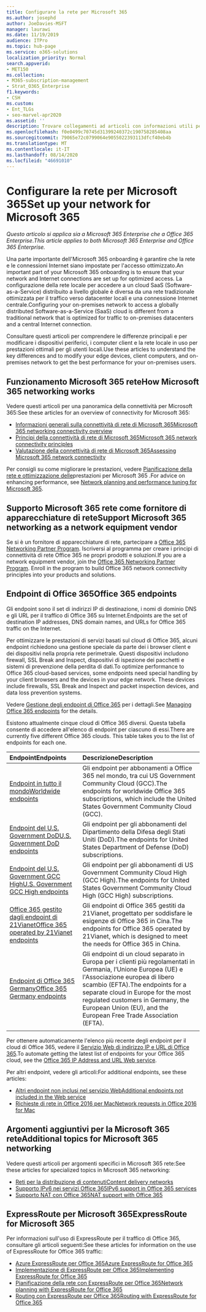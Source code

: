 ```yaml
---
title: Configurare la rete per Microsoft 365
ms.author: josephd
author: JoeDavies-MSFT
manager: laurawi
ms.date: 11/19/2019
audience: ITPro
ms.topic: hub-page
ms.service: o365-solutions
localization_priority: Normal
search.appverid:
- MET150
ms.collection:
- M365-subscription-management
- Strat_O365_Enterprise
f1.keywords:
- CSH
ms.custom:
- Ent_TLGs
- seo-marvel-apr2020
ms.assetid: ''
description: Trovare collegamenti ad articoli con informazioni utili per configurare la rete per Microsoft 365, tra cui una panoramica della connettività di rete e un elenco di endpoint.
ms.openlocfilehash: f0e0499c70745d31399240372c190758285408aa
ms.sourcegitcommit: 79065e72c0799064e9055022393113dfcf40eb4b
ms.translationtype: MT
ms.contentlocale: it-IT
ms.lasthandoff: 08/14/2020
ms.locfileid: "46691010"
---
```

# <a name="set-up-your-network-for-microsoft-365"></a><span data-ttu-id="3a8de-103">Configurare la rete per Microsoft 365</span><span class="sxs-lookup"><span data-stu-id="3a8de-103">Set up your network for Microsoft 365</span></span>

<span data-ttu-id="3a8de-104">*Questo articolo si applica sia a Microsoft 365 Enterprise che a Office 365 Enterprise*.</span><span class="sxs-lookup"><span data-stu-id="3a8de-104">*This article applies to both Microsoft 365 Enterprise and Office 365 Enterprise.*</span></span>

<span data-ttu-id="3a8de-105">Una parte importante dell'Microsoft 365 onboarding è garantire che la rete e le connessioni Internet siano impostate per l'accesso ottimizzato.</span><span class="sxs-lookup"><span data-stu-id="3a8de-105">An important part of your Microsoft 365 onboarding is to ensure that your network and Internet connections are set up for optimized access.</span></span> <span data-ttu-id="3a8de-106">La configurazione della rete locale per accedere a un cloud SaaS (Software-as-a-Service) distribuito a livello globale è diversa da una rete tradizionale ottimizzata per il traffico verso datacenter locali e una connessione Internet centrale.</span><span class="sxs-lookup"><span data-stu-id="3a8de-106">Configuring your on-premises network to access a globally distributed Software-as-a-Service (SaaS) cloud is different from a traditional network that is optimized for traffic to on-premises datacenters and a central Internet connection.</span></span> 

<span data-ttu-id="3a8de-107">Consultare questi articoli per comprendere le differenze principali e per modificare i dispositivi periferici, i computer client e la rete locale in uso per prestazioni ottimali per gli utenti locali.</span><span class="sxs-lookup"><span data-stu-id="3a8de-107">Use these articles to understand the key differences and to modify your edge devices, client computers, and on-premises network to get the best performance for your on-premises users.</span></span>

## <a name="how-microsoft-365-networking-works"></a><span data-ttu-id="3a8de-108">Funzionamento Microsoft 365 rete</span><span class="sxs-lookup"><span data-stu-id="3a8de-108">How Microsoft 365 networking works</span></span>

<span data-ttu-id="3a8de-109">Vedere questi articoli per una panoramica della connettività per Microsoft 365:</span><span class="sxs-lookup"><span data-stu-id="3a8de-109">See these articles for an overview of connectivity for Microsoft 365:</span></span>

- [<span data-ttu-id="3a8de-110">Informazioni generali sulla connettività di rete di Microsoft 365</span><span class="sxs-lookup"><span data-stu-id="3a8de-110">Microsoft 365 networking connectivity overview</span></span>](microsoft-365-networking-overview.md)
- [<span data-ttu-id="3a8de-111">Principi della connettività di rete di Microsoft 365</span><span class="sxs-lookup"><span data-stu-id="3a8de-111">Microsoft 365 network connectivity principles</span></span>](microsoft-365-network-connectivity-principles.md)
- [<span data-ttu-id="3a8de-112">Valutazione della connettività di rete di Microsoft 365</span><span class="sxs-lookup"><span data-stu-id="3a8de-112">Assessing Microsoft 365 network connectivity</span></span>](assessing-network-connectivity.md)

<span data-ttu-id="3a8de-113">Per consigli su come migliorare le prestazioni, vedere [Pianificazione della rete e ottimizzazione delle](network-planning-and-performance.md)prestazioni per Microsoft 365 .</span><span class="sxs-lookup"><span data-stu-id="3a8de-113">For advice on enhancing performance, see [Network planning and performance tuning for Microsoft 365](network-planning-and-performance.md).</span></span>

## <a name="support-microsoft-365-networking-as-a-network-equipment-vendor"></a><span data-ttu-id="3a8de-114">Supporto Microsoft 365 rete come fornitore di apparecchiature di rete</span><span class="sxs-lookup"><span data-stu-id="3a8de-114">Support Microsoft 365 networking as a network equipment vendor</span></span>

<span data-ttu-id="3a8de-p102">Se si è un fornitore di apparecchiature di rete, partecipare a [Office 365 Networking Partner Program](microsoft-365-networking-partner-program.md). Iscriversi al programma per creare i principi di connettività di rete Office 365 ne propri prodotti e soluzioni.</span><span class="sxs-lookup"><span data-stu-id="3a8de-p102">If you are a network equipment vendor, join the [Office 365 Networking Partner Program](microsoft-365-networking-partner-program.md). Enroll in the program to build Office 365 network connectivity principles into your products and solutions.</span></span> 

## <a name="office-365-endpoints"></a><span data-ttu-id="3a8de-117">Endpoint di Office 365</span><span class="sxs-lookup"><span data-stu-id="3a8de-117">Office 365 endpoints</span></span>

<span data-ttu-id="3a8de-118">Gli endpoint sono il set di indirizzi IP di destinazione, i nomi di dominio DNS e gli URL per il traffico di Office 365 su Internet.</span><span class="sxs-lookup"><span data-stu-id="3a8de-118">Endpoints are the set of destination IP addresses, DNS domain names, and URLs for Office 365 traffic on the Internet.</span></span> 

<span data-ttu-id="3a8de-p103">Per ottimizzare le prestazioni di servizi basati sul cloud di Office 365, alcuni endpoint richiedono una gestione speciale da parte dei i browser client e dei dispositivi nella propria rete perimetrale. Questi dispositivi includono firewall, SSL Break and Inspect, dispositivi di ispezione dei pacchetti e sistemi di prevenzione della perdita di dati.</span><span class="sxs-lookup"><span data-stu-id="3a8de-p103">To optimize performance to Office 365 cloud-based services, some endpoints need special handling by your client browsers and the devices in your edge network. These devices include firewalls, SSL Break and Inspect and packet inspection devices, and data loss prevention systems.</span></span>

<span data-ttu-id="3a8de-121">Vedere [Gestione degli endpoint di Office 365](managing-office-365-endpoints.md) per i dettagli.</span><span class="sxs-lookup"><span data-stu-id="3a8de-121">See [Managing Office 365 endpoints](managing-office-365-endpoints.md) for the details.</span></span>

<span data-ttu-id="3a8de-p104">Esistono attualmente cinque cloud di Office 365 diversi. Questa tabella consente di accedere all'elenco di endpoint per ciascuno di essi.</span><span class="sxs-lookup"><span data-stu-id="3a8de-p104">There are currently five different Office 365 clouds. This table takes you to the list of endpoints for each one.</span></span>

| <span data-ttu-id="3a8de-124">Endpoint</span><span class="sxs-lookup"><span data-stu-id="3a8de-124">Endpoints</span></span> | <span data-ttu-id="3a8de-125">Descrizione</span><span class="sxs-lookup"><span data-stu-id="3a8de-125">Description</span></span> |
|:-------|:-----|
| [<span data-ttu-id="3a8de-126">Endpoint in tutto il mondo</span><span class="sxs-lookup"><span data-stu-id="3a8de-126">Worldwide endpoints</span></span>](urls-and-ip-address-ranges.md) | <span data-ttu-id="3a8de-127">Gli endpoint per abbonamenti a Office 365 nel mondo, tra cui US Government Community Cloud (GCC).</span><span class="sxs-lookup"><span data-stu-id="3a8de-127">The endpoints for worldwide Office 365 subscriptions, which include the United States Government Community Cloud (GCC).</span></span> |
| [<span data-ttu-id="3a8de-128">Endpoint del U.S. Government DoD</span><span class="sxs-lookup"><span data-stu-id="3a8de-128">U.S. Government DoD endpoints</span></span>](microsoft-365-u-s-government-dod-endpoints.md) | <span data-ttu-id="3a8de-129">Gli endpoint per gli abbonamenti del Dipartimento della Difesa degli Stati Uniti (DoD).</span><span class="sxs-lookup"><span data-stu-id="3a8de-129">The endpoints for United States Department of Defense (DoD) subscriptions.</span></span> |
| [<span data-ttu-id="3a8de-130">Endpoint del U.S. Government GCC High</span><span class="sxs-lookup"><span data-stu-id="3a8de-130">U.S. Government GCC High endpoints</span></span>](microsoft-365-u-s-government-gcc-high-endpoints.md) | <span data-ttu-id="3a8de-131">Gli endpoint per gli abbonamenti di US Government Community Cloud High (GCC High).</span><span class="sxs-lookup"><span data-stu-id="3a8de-131">The endpoints for United States Government Community Cloud High (GCC High) subscriptions.</span></span> |
| [<span data-ttu-id="3a8de-132">Office 365 gestito dagli endpoint di 21Vianet</span><span class="sxs-lookup"><span data-stu-id="3a8de-132">Office 365 operated by 21Vianet endpoints</span></span>](urls-and-ip-address-ranges-21vianet.md) | <span data-ttu-id="3a8de-133">Gli endpoint di Office 365 gestiti da 21Vianet, progettato per soddisfare le esigenze di Office 365 in Cina.</span><span class="sxs-lookup"><span data-stu-id="3a8de-133">The endpoints for Office 365 operated by 21Vianet, which is designed to meet the needs for Office 365 in China.</span></span> |
| [<span data-ttu-id="3a8de-134">Endpoint di Office 365 Germany</span><span class="sxs-lookup"><span data-stu-id="3a8de-134">Office 365 Germany endpoints</span></span>](microsoft-365-germany-endpoints.md) | <span data-ttu-id="3a8de-135">Gli endpoint di un cloud separato in Europa per i clienti più regolamentati in Germania, l’Unione Europea (UE) e l'Associazione europea di libero scambio (EFTA).</span><span class="sxs-lookup"><span data-stu-id="3a8de-135">The endpoints for a separate cloud in Europe for the most regulated customers in Germany, the European Union (EU), and the European Free Trade Association (EFTA).</span></span> |
|||

<span data-ttu-id="3a8de-136">Per ottenere automaticamente l'elenco più recente degli endpoint per il cloud di Office 365, vedere il [Servizio Web di indirizzo IP e URL di Office 365](microsoft-365-ip-web-service.md).</span><span class="sxs-lookup"><span data-stu-id="3a8de-136">To automate getting the latest list of endpoints for your Office 365 cloud, see the [Office 365 IP Address and URL Web service](microsoft-365-ip-web-service.md).</span></span>

<span data-ttu-id="3a8de-137">Per altri endpoint, vedere gli articoli:</span><span class="sxs-lookup"><span data-stu-id="3a8de-137">For additional endpoints, see these articles:</span></span>

- [<span data-ttu-id="3a8de-138">Altri endpoint non inclusi nel servizio Web</span><span class="sxs-lookup"><span data-stu-id="3a8de-138">Additional endpoints not included in the Web service</span></span>](additional-office365-ip-addresses-and-urls.md)
- [<span data-ttu-id="3a8de-139">Richieste di rete in Office 2016 per Mac</span><span class="sxs-lookup"><span data-stu-id="3a8de-139">Network requests in Office 2016 for Mac</span></span>](network-requests-in-office-2016-for-mac.md)


## <a name="additional-topics-for-microsoft-365-networking"></a><span data-ttu-id="3a8de-140">Argomenti aggiuntivi per la Microsoft 365 rete</span><span class="sxs-lookup"><span data-stu-id="3a8de-140">Additional topics for Microsoft 365 networking</span></span>

<span data-ttu-id="3a8de-141">Vedere questi articoli per argomenti specifici in Microsoft 365 rete:</span><span class="sxs-lookup"><span data-stu-id="3a8de-141">See these articles for specialized topics in Microsoft 365 networking:</span></span>

- [<span data-ttu-id="3a8de-142">Reti per la distribuzione di contenuti</span><span class="sxs-lookup"><span data-stu-id="3a8de-142">Content delivery networks</span></span>](content-delivery-networks.md)
- [<span data-ttu-id="3a8de-143">Supporto IPv6 nei servizi Office 365</span><span class="sxs-lookup"><span data-stu-id="3a8de-143">IPv6 support in Office 365 services</span></span>](ipv6-support.md)
- [<span data-ttu-id="3a8de-144">Supporto NAT con Office 365</span><span class="sxs-lookup"><span data-stu-id="3a8de-144">NAT support with Office 365</span></span>](nat-support-with-microsoft-365.md)

## <a name="expressroute-for-microsoft-365"></a><span data-ttu-id="3a8de-145">ExpressRoute per Microsoft 365</span><span class="sxs-lookup"><span data-stu-id="3a8de-145">ExpressRoute for Microsoft 365</span></span>

<span data-ttu-id="3a8de-146">Per informazioni sull'uso di ExpressRoute per il traffico di Office 365, consultare gli articoli seguenti:</span><span class="sxs-lookup"><span data-stu-id="3a8de-146">See these articles for information on the use of ExpressRoute for Office 365 traffic:</span></span>

- [<span data-ttu-id="3a8de-147">Azure ExpressRoute per Office 365</span><span class="sxs-lookup"><span data-stu-id="3a8de-147">Azure ExpressRoute for Office 365</span></span>](azure-expressroute.md)
- [<span data-ttu-id="3a8de-148">Implementazione di ExpressRoute per Office 365</span><span class="sxs-lookup"><span data-stu-id="3a8de-148">Implementing ExpressRoute for Office 365</span></span>](implementing-expressroute.md)
- [<span data-ttu-id="3a8de-149">Pianificazione della rete con ExpressRoute per Office 365</span><span class="sxs-lookup"><span data-stu-id="3a8de-149">Network planning with ExpressRoute for Office 365</span></span>](network-planning-with-expressroute.md)
- [<span data-ttu-id="3a8de-150">Routing con ExpressRoute per Office 365</span><span class="sxs-lookup"><span data-stu-id="3a8de-150">Routing with ExpressRoute for Office 365</span></span>](routing-with-expressroute.md)
